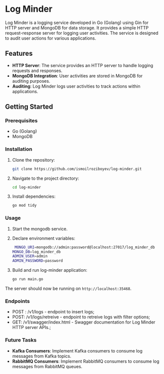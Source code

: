 # Log Minder

Log Minder is a logging service developed in Go (Golang) using Gin for HTTP server and MongoDB for data storage. It provides a simple HTTP request-response server for logging user activities. The service is designed to audit user actions for various applications.

## Features

- **HTTP Server**: The service provides an HTTP server to handle logging requests and responses.
- **MongoDB Integration**: User activities are stored in MongoDB for auditing purposes.
- **Auditing**: Log Minder logs user activities to track actions within applications.

## Getting Started

### Prerequisites

- Go (Golang)
- MongoDB

### Installation

1. Clone the repository:

   ```bash
   git clone https://github.com/ismoilroziboyev/log-minder.git

2. Navigate to the project directory:
   ```bash
   cd log-minder

3. Install dependencies:
   ```bash
   go mod tidy

### Usage

1. Start the mongodb service.

2. Declare environment variables:
   ```bash
    MONGO_URI=mongodb://admin:password@localhost:27017/log_minder_db
   MONGO_DB=log_minder_db
   ADMIN_USER=admin
   ADMIN_PASSWORD=password
   
3. Build and run log-minder application:
   ```bash
   go run main.go

The server should now be running on `http://localhost:35468`.

### Endpoints

* POST : /v1/logs - endpoint to insert logs;
* POST: /v1/logs/retreive - endpoint to retreive logs with filter options;
* GET: /v1/swagger/index.html -  Swagger documentation for Log Minder HTTP server APIs.; 

### Future Tasks

* **Kafka Consumers**: Implement Kafka consumers to consume log messages from Kafka topics.
* **RabbitMQ Consumers**: Implement RabbitMQ consumers to consume log messages from RabbitMQ queues.

